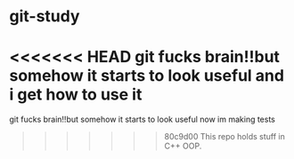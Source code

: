 git-study
=========
<<<<<<< HEAD
git fucks brain!!but somehow it starts to look useful and i get how to use it
=======
git fucks brain!!but somehow it starts to look useful now im making tests
>>>>>>> 80c9d00
This repo holds stuff in C++ OOP.
